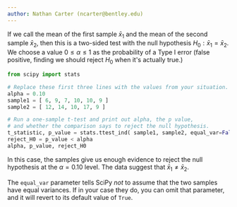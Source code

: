 ```yaml
---
author: Nathan Carter (ncarter@bentley.edu)
---
```


If we call the mean of the first sample $\bar x_1$ and the mean of the
second sample $\bar x_2$, then this is a two-sided test
with the null hypothesis $H_0:\bar x_1=\bar x_2$.
We choose a value $0\leq\alpha\leq1$ as the probability of a Type I error
(false positive, finding we should reject $H_0$ when it's actually true.)

```python
from scipy import stats

# Replace these first three lines with the values from your situation.
alpha = 0.10
sample1 = [ 6, 9, 7, 10, 10, 9 ]
sample2 = [ 12, 14, 10, 17, 9 ]

# Run a one-sample t-test and print out alpha, the p value,
# and whether the comparison says to reject the null hypothesis.
t_statistic, p_value = stats.ttest_ind( sample1, sample2, equal_var=False )
reject_H0 = p_value < alpha
alpha, p_value, reject_H0
```

In this case, the samples give us enough evidence to reject the null hypothesis
at the $\alpha=0.10$ level.  The data suggest that $\bar x_1\neq\bar x_2$.

The `equal_var` parameter tells SciPy *not* to assume that the two samples
have equal variances.  If in your case they do, you can omit that parameter,
and it will revert to its default value of `True`.
